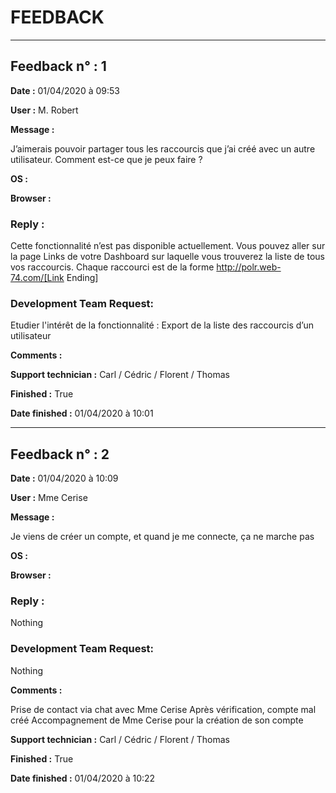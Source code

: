 # FEEDBACK

---

## Feedback n° : 1

**Date :** 01/04/2020 à 09:53

**User :** M. Robert

**Message :**

 J’aimerais pouvoir partager tous les raccourcis que j’ai créé avec un autre utilisateur. Comment est-ce que je peux faire ?

**OS :**

**Browser :**

### Reply :

Cette fonctionnalité n’est pas disponible actuellement.
Vous pouvez aller sur la page Links de votre Dashboard sur laquelle vous trouverez la liste de tous vos raccourcis.
Chaque raccourci est de la forme http://polr.web-74.com/[Link Ending]

### Development Team Request:

Etudier l'intérêt de la fonctionnalité : Export de la liste des raccourcis d’un utilisateur

**Comments :** 

**Support technician :**
Carl / Cédric / Florent / Thomas

**Finished :** True

**Date finished :** 01/04/2020 à 10:01


---

## Feedback n° : 2

**Date :** 01/04/2020 à 10:09

**User :** Mme Cerise

**Message :**

 Je viens de créer un compte, et quand je me connecte, ça ne marche pas

**OS :**

**Browser :**

### Reply :

Nothing

### Development Team Request:

Nothing

**Comments :** 

Prise de contact via chat avec Mme Cerise
Après vérification, compte mal créé
Accompagnement de Mme Cerise pour la création de son compte

**Support technician :**
Carl / Cédric / Florent / Thomas

**Finished :** True

**Date finished :** 01/04/2020 à 10:22
